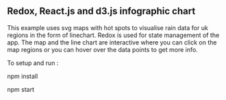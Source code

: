 Redox, React.js and d3.js infographic chart
-------------------------------------------

This example uses svg maps with hot spots to visualise rain data for uk regions in the form of  linechart.  Redox is used for state management of the app. The map and the line chart are interactive where you can click on the map regions or you can hover over the data points to get more info.

To setup and run :

npm install

npm start
